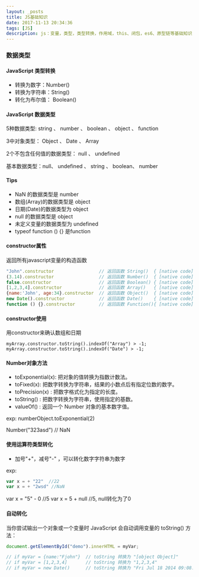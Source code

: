 ```yaml
---
layout: _posts
title: JS基础知识
date: 2017-11-13 20:34:36
tags: [JS]
description: js：变量，类型，类型转换，作用域，this、闭包，es6、原型链等基础知识
---
```


### 数据类型

#### JavaScript 类型转换
+ 转换为数字：Number()
+ 转换为字符串：String() 
+ 转化为布尔值： Boolean()

#### JavaScript 数据类型

5种数据类型: string 、  number 、  boolean  、 object 、 function

3中对象类型： Object 、  Date 、 Array

2个不包含任何值的数据类型：  null 、  undefined
	
基本数据类型：null、 undefined 、 string 、 boolean、  number

#### Tips

+ NaN 的数据类型是 number
+ 数组(Array)的数据类型是 object
+ 日期(Date)的数据类型为 object
+ null 的数据类型是 object
+ 未定义变量的数据类型为 undefined
+ typeof function () {}  是function

#### constructor属性
返回所有javascript变量的构造函数
``` javascript
"John".constructor                 // 返回函数 String()  { [native code] }
(3.14).constructor                 // 返回函数 Number()  { [native code] }
false.constructor                  // 返回函数 Boolean() { [native code] }
[1,2,3,4].constructor              // 返回函数 Array()   { [native code] }
{name:'John', age:34}.constructor  // 返回函数 Object()  { [native code] }
new Date().constructor             // 返回函数 Date()    { [native code] }
function () {}.constructor         // 返回函数 Function(){ [native code] }
```

#### constructor使用
用constructor来确认数组和日期
```
myArray.constructor.toString().indexOf("Array") > -1;
myArray.constructor.toString().indexOf("Date") > -1;
```

#### Number对象方法
+ toExponential(x): 把对象的值转换为指数计数法。
+ toFixed(x): 把数字转换为字符串，结果的小数点后有指定位数的数字。
+ toPrecision(x) : 把数字格式化为指定的长度。
+ toString() : 把数字转换为字符串，使用指定的基数。
+ valueOf()	: 返回一个 Number 对象的基本数字值。

exp:
numberObject.toExponential(2)

Number("323asd") // NaN


#### 使用运算符类型转化

+ 加号"+"，减号"-" ，可以转化数字字符串为数字

exp:
``` javascript
var x = + "22"  //22
var x = + "2wsd" //NaN
```

var x = "5" - 0  //5
var x = 5 + null //5,  null转化为了0


#### 自动转化
当你尝试输出一个对象或一个变量时 JavaScript 会自动调用变量的 toString() 方法：

``` javascript
document.getElementById("demo").innerHTML = myVar;

// if myVar = {name:"Fjohn"}  // toString 转换为 "[object Object]"
// if myVar = [1,2,3,4]       // toString 转换为 "1,2,3,4"
// if myVar = new Date()      // toString 转换为 "Fri Jul 18 2014 09:08:55 GMT+0200"
```